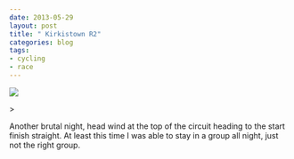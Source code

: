 ```yaml
---
date: 2013-05-29
layout: post
title: " Kirkistown R2"
categories: blog
tags:
- cycling
- race
---
```



![](/images/2013/2013-05-29-kirkistown-r2.jpg)

<!--more-->>

Another brutal night, head wind at the top of the circuit heading to the start finish straight. At least this time I was able to stay in a group all night, just not the right group.
